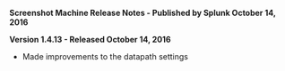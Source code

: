 **Screenshot Machine Release Notes - Published by Splunk October 14, 2016**


**Version 1.4.13 - Released October 14, 2016**

* Made improvements to the datapath settings